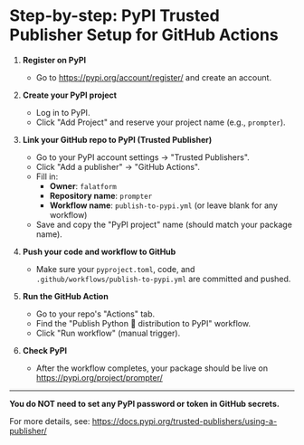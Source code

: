 # Step-by-step: PyPI Trusted Publisher Setup for GitHub Actions

1. **Register on PyPI**
   - Go to https://pypi.org/account/register/ and create an account.

2. **Create your PyPI project**
   - Log in to PyPI.
   - Click "Add Project" and reserve your project name (e.g., `prompter`).

3. **Link your GitHub repo to PyPI (Trusted Publisher)**
   - Go to your PyPI account settings → "Trusted Publishers".
   - Click "Add a publisher" → "GitHub Actions".
   - Fill in:
     - **Owner**: `falatform`
     - **Repository name**: `prompter`
     - **Workflow name**: `publish-to-pypi.yml` (or leave blank for any workflow)
   - Save and copy the "PyPI project" name (should match your package name).

4. **Push your code and workflow to GitHub**
   - Make sure your `pyproject.toml`, code, and `.github/workflows/publish-to-pypi.yml` are committed and pushed.

5. **Run the GitHub Action**
   - Go to your repo's "Actions" tab.
   - Find the "Publish Python 🐍 distribution to PyPI" workflow.
   - Click "Run workflow" (manual trigger).

6. **Check PyPI**
   - After the workflow completes, your package should be live on https://pypi.org/project/prompter/

---

**You do NOT need to set any PyPI password or token in GitHub secrets.**

For more details, see: https://docs.pypi.org/trusted-publishers/using-a-publisher/
